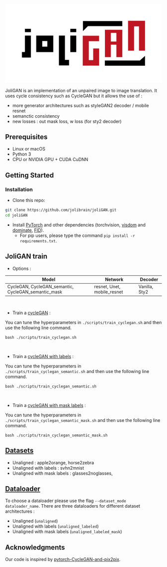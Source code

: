 ![Logo](imgs/joligan.svg)


JoliGAN is an implementation of an unpaired image to image translation. It uses cycle consistency such as CycleGAN but it allows the use of :
- more generator architectures such as styleGAN2 decoder / mobile resnet
- semanctic consistency 
- new losses : out mask loss, w loss (for sty2 decoder)
 
## Prerequisites
- Linux or macOS
- Python 3
- CPU or NVIDIA GPU + CUDA CuDNN

## Getting Started
### Installation

- Clone this repo:
```bash
git clone https://github.com/jolibrain/joliGAN.git
cd joliGAN
```

- Install [PyTorch](http://pytorch.org) and other dependencies (torchvision, [visdom](https://github.com/facebookresearch/visdom) and [dominate](https://github.com/Knio/dominate), [FID](https://github.com/jolibrain/pytorch-fid)).  
  - For pip users, please type the command `pip install -r requirements.txt`.

## JoliGAN train

- Options :

|Model|Network|Decoder|
|-|-|-|
|CycleGAN, CycleGAN_semantic, CycleGAN_semantic_mask|resnet, Unet, mobile_resnet|Vanilla, Sty2|

<br>

- Train a [cycleGAN](docs/cyclegan.md) :
 
You can tune the hyperparameters in `./scripts/train_cyclegan.sh` and then use the following line command.
```
bash ./scripts/train_cyclegan.sh
```
<br>

- Train a [cycleGAN with labels](docs/cyclegan_semantic.md) :
 
You can tune the hyperparameters in `./scripts/train_cyclegan_semantic.sh` and then use the following line command.
```
bash ./scripts/train_cyclegan_semantic.sh
```
<br>

- Train a [cycleGAN with mask labels](docs/cyclegan_semantic_mask.md) :
 
You can tune the hyperparameters in `./scripts/train_cyclegan_semantic_mask.sh` and then use the following line command.
```
bash ./scripts/train_cyclegan_semantic_mask.sh
```
## [Datasets](docs/datasets.md)
- Unaligned : apple2orange, horse2zebra
- Unaligned with labels : svhn2mnist
- Unaligned with mask labels : glasses2noglasses,


## [Dataloader](docs/dataloader.md)

To choose a dataloader please use the flag `--dataset_mode dataloader_name`.
There are three dataloaders for different dataset architectures :
- Unaligned (`unaligned`) 
- Unaligned with labels (`unaligned_labeled`)
- Unaligned with mask labels (`unaligned_labeled_mask`)

## Acknowledgments
Our code is inspired by [pytorch-CycleGAN-and-pix2pix](https://github.com/junyanz/pytorch-CycleGAN-and-pix2pix).
